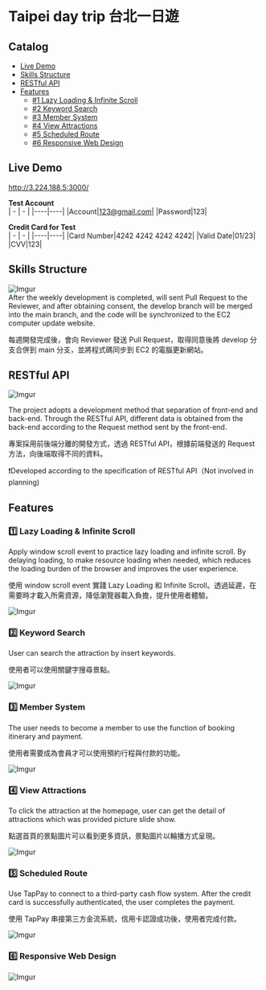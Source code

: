 # Taipei day trip 台北一日遊

## Catalog

- [Live Demo](#live-demo)
- [Skills Structure](#skills-structure)
- [RESTful API](#restful-api)
- [Features](#features)
  - [#1 Lazy Loading & Infinite Scroll](#-one-lazy-loading--infinite-scroll)
  - [#2 Keyword Search](#-two-keyword-search)
  - [#3 Member System](#-three-member-system)
  - [#4 View Attractions](#-four-view-attractions)
  - [#5 Scheduled Route](#-five-schduled-route)
  - [#6 Responsive Web Design](#-six-responsive-web-design)

## Live Demo

http://3.224.188.5:3000/

**Test Account**</br>
| - | - |
|----|----|
|Account|123@gmail.com|
|Password|123|

**Credit Card for Test**</br>
| - | - |
|----|----|
|Card Number|4242 4242 4242 4242|
|Valid Date|01/23|
|CVV|123|

## Skills Structure

![Imgur](https://i.imgur.com/uVvQFKf.png)</br>
After the weekly development is completed, will sent Pull Request to the Reviewer, and after obtaining consent, the develop branch will be merged into the main branch, and the code will be synchronized to the EC2 computer update website.</br>

每週開發完成後，會向 Reviewer 發送 Pull Request，取得同意後將 develop 分支合併到 main 分支，並將程式碼同步到 EC2 的電腦更新網站。

## RESTful API

![Imgur](https://i.imgur.com/o7TuGxY.png)

The project adopts a development method that separation of front-end and back-end. Through the RESTful API, different data is obtained from the back-end according to the Request method sent by the front-end.

專案採用前後端分離的開發方式，透過 RESTful API，根據前端發送的 Request 方法，向後端取得不同的資料。

:exclamation:Developed according to the specification of RESTful API（Not involved in planning)

## Features

### :one: **Lazy Loading & Infinite Scroll**

Apply window scroll event to practice lazy loading and infinite scroll. By delaying loading, to make resource loading when needed, which reduces the loading burden of the browser and improves the user experience.

使用 window scroll event 實踐 Lazy Loading 和 Infinite Scroll。透過延遲，在需要時才載入所需資源，降低瀏覽器載入負擔，提升使用者體驗。

![Imgur](https://i.imgur.com/sw1iJvL.gif)

### :two: **Keyword Search**

User can search the attraction by insert keywords.

使用者可以使用關鍵字搜尋景點。

![Imgur](https://i.imgur.com/0N3MNjt.gif)

### :three: **Member System**

The user needs to become a member to use the function of booking itinerary and payment.

使用者需要成為會員才可以使用預約行程與付款的功能。

![Imgur](https://i.imgur.com/RXL4dc3.gif)

### :four: **View Attractions**

To click the attraction at the homepage, user can get the detail of attractions which was provided picture slide show.

點選首頁的景點圖片可以看到更多資訊，景點圖片以輪播方式呈現。

![Imgur](https://i.imgur.com/RJklZ40.gif)

### :five: **Scheduled Route**

Use TapPay to connect to a third-party cash flow system. After the credit card is successfully authenticated, the user completes the payment.

使用 TapPay 串接第三方金流系統，信用卡認證成功後，使用者完成付款。

![Imgur](https://i.imgur.com/XcvRztO.gif)

### :six: Responsive Web Design

![Imgur](https://i.imgur.com/vLACTRT.gif)
